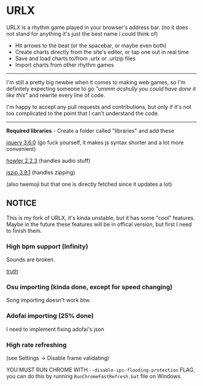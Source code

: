 # URLX
URLX is a rhythm game played in your browser's address bar. (no it does not stand for anything it's just the best name i could think of)
- Hit arrows to the beat (or the spacebar, or maybe even both)
- Create charts directly from the site's editor, or tap one out in real time
- Save and load charts to/from .urlx or .urlzip files
- Import charts from other rhythm games

---

I'm still a pretty big newbie when it comes to making web games, so I'm definitely expecting someone to go *"ummm acshully you could have done it like this"* and rewrite every line of code.

I'm happy to accept any pull requests and contributions, but only if it's not too complicated to the point that I can't understand the code.

---

**Required libraries** - Create a folder called "libraries" and add these

[jquery 3.6.0](https://cdnjs.com/libraries/jquery) (go fuck yourself, it makes js syntax shorter and a lot more convenient)

[howler 2.2.3](https://cdnjs.com/libraries/howler) (handles audio stuff)

[jszip 3.9.1](https://cdnjs.com/libraries/jszip) (handles zipping)

(also twemoji but that one is directly fetched since it updates a lot)

## NOTICE

This is my fork of URLX, it's kinda unstable, but it has some "cool" features.  
Maybe in the future these features will be in offical version, but first I need to finish them.

### High bpm support (Infinity)

Sounds are broken.

[truth](./suntzu.jpg)

### Osu importing (kinda done, except for speed changing)

Song importing doesn't work btw.

### Adofai importing (25% done)

I need to implement fixing adofai's json

### High rate refreshing 

(see Settings -> Disable frame validating)

YOU MUST RUN CHROME WITH `--disable-ipc-flooding-protection` FLAG, you can do this by running `RunChromeFastRefresh.bat` file on Windows.
